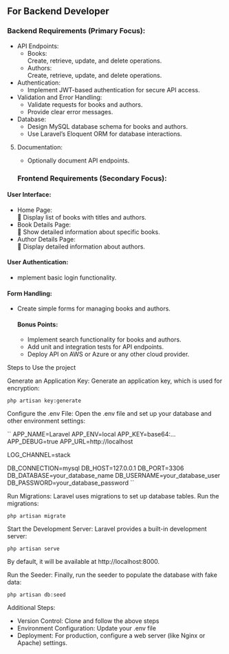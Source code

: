 ## For Backend Developer

### Backend Requirements (Primary Focus):

-   API Endpoints:
    -   Books:  
        Create, retrieve, update, and delete operations.
    -   Authors:  
        Create, retrieve, update, and delete operations.
-   Authentication:
    -   Implement JWT-based authentication for secure API access.
-   Validation and Error Handling:
    -   Validate requests for books and authors.
    -   Provide clear error messages.
-   Database:
    -   Design MySQL database schema for books and authors.
    -   Use Laravel’s Eloquent ORM for database interactions.

5. Documentation:

    - Optionally document API endpoints.

    ### Frontend Requirements (Secondary Focus):

#### User Interface:

-   Home Page:  
     Display list of books with titles and authors.
-   Book Details Page:  
     Show detailed information about specific books.
-   Author Details Page:  
     Display detailed information about authors.

#### User Authentication:

-   mplement basic login functionality.

#### Form Handling:

-   Create simple forms for managing books and authors.

    #### Bonus Points:

    -   Implement search functionality for books and authors.
    -   Add unit and integration tests for API endpoints.
    -   Deploy API on AWS or Azure or any other cloud provider.

Steps to Use the project

Generate an Application Key:
Generate an application key, which is used for encryption:

```
php artisan key:generate
```

Configure the .env File:
Open the .env file and set up your database and other environment settings:

``
APP_NAME=Laravel
APP_ENV=local
APP_KEY=base64:...
APP_DEBUG=true
APP_URL=http://localhost

LOG_CHANNEL=stack

DB_CONNECTION=mysql
DB_HOST=127.0.0.1
DB_PORT=3306
DB_DATABASE=your_database_name
DB_USERNAME=your_database_user
DB_PASSWORD=your_database_password
``

Run Migrations:
Laravel uses migrations to set up database tables. Run the migrations:

```
php artisan migrate
```

Start the Development Server:
Laravel provides a built-in development server:

```
php artisan serve
```

By default, it will be available at http://localhost:8000.

Run the Seeder:
Finally, run the seeder to populate the database with fake data:

```
php artisan db:seed
```

Additional Steps:

-   Version Control: Clone and follow the above steps
-   Environment Configuration: Update your .env file
-   Deployment: For production, configure a web server (like Nginx or Apache) settings.
